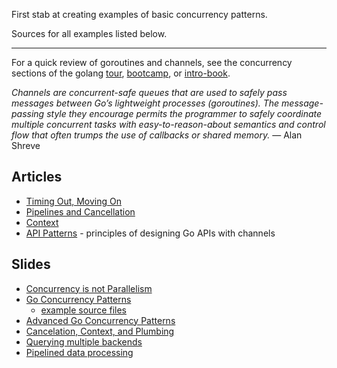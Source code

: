 First stab at creating examples of basic concurrency patterns.

Sources for all examples listed below.

---

For a quick review of goroutines and channels, see the concurrency sections of
the golang [tour](http://tour.golang.org/concurrency/1), [bootcamp](http://www.golangbootcamp.com/book/concurrency), or [intro-book](http://www.golang-book.com/10/index.htm).

*Channels are concurrent-safe queues that are used to safely pass messages
between Go’s lightweight processes (goroutines). The message-passing style they encourage permits the programmer to safely coordinate multiple concurrent tasks with easy-to-reason-about semantics and control flow that often trumps the use of callbacks or shared memory.* — Alan Shreve


## Articles

* [Timing Out, Moving On](http://blog.golang.org/go-concurrency-patterns-timing-out-and)
* [Pipelines and Cancellation](http://blog.golang.org/pipelines)
* [Context](http://blog.golang.org/context)
* [API Patterns](https://inconshreveable.com/07-08-2014/principles-of-designing-go-apis-with-channels/) - principles of designing Go APIs with channels


## Slides

* [Concurrency is not Parallelism](http://talks.golang.org/2012/waza.slide#1)
* [Go Concurrency Patterns](https://talks.golang.org/2012/concurrency.slide)
  * [example source files](https://github.com/golang/talks/tree/master/2012/concurrency/support)
* [Advanced Go Concurrency Patterns](https://talks.golang.org/2013/advconc.slide)
* [Cancelation, Context, and Plumbing](https://talks.golang.org/2014/gotham-context.slide)
* [Querying multiple backends](http://peter.bourgon.org/go-do/#16)
* [Pipelined data processing](http://peter.bourgon.org/go-do/#24)

